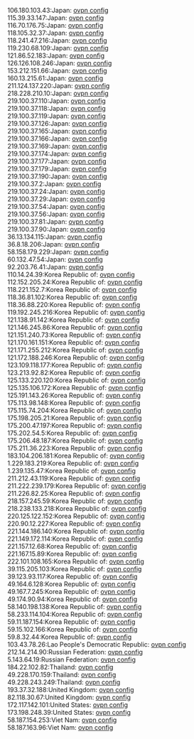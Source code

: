 106.180.103.43:Japan: [ovpn config](vpn/106_180_103_43.ovpn)  
115.39.33.147:Japan: [ovpn config](vpn/115_39_33_147.ovpn)  
116.70.176.75:Japan: [ovpn config](vpn/116_70_176_75.ovpn)  
118.105.32.37:Japan: [ovpn config](vpn/118_105_32_37.ovpn)  
118.241.47.216:Japan: [ovpn config](vpn/118_241_47_216.ovpn)  
119.230.68.109:Japan: [ovpn config](vpn/119_230_68_109.ovpn)  
121.86.52.183:Japan: [ovpn config](vpn/121_86_52_183.ovpn)  
126.126.108.246:Japan: [ovpn config](vpn/126_126_108_246.ovpn)  
153.212.151.66:Japan: [ovpn config](vpn/153_212_151_66.ovpn)  
160.13.215.61:Japan: [ovpn config](vpn/160_13_215_61.ovpn)  
211.124.137.220:Japan: [ovpn config](vpn/211_124_137_220.ovpn)  
218.228.210.10:Japan: [ovpn config](vpn/218_228_210_10.ovpn)  
219.100.37.110:Japan: [ovpn config](vpn/219_100_37_110.ovpn)  
219.100.37.118:Japan: [ovpn config](vpn/219_100_37_118.ovpn)  
219.100.37.119:Japan: [ovpn config](vpn/219_100_37_119.ovpn)  
219.100.37.126:Japan: [ovpn config](vpn/219_100_37_126.ovpn)  
219.100.37.165:Japan: [ovpn config](vpn/219_100_37_165.ovpn)  
219.100.37.166:Japan: [ovpn config](vpn/219_100_37_166.ovpn)  
219.100.37.169:Japan: [ovpn config](vpn/219_100_37_169.ovpn)  
219.100.37.174:Japan: [ovpn config](vpn/219_100_37_174.ovpn)  
219.100.37.177:Japan: [ovpn config](vpn/219_100_37_177.ovpn)  
219.100.37.179:Japan: [ovpn config](vpn/219_100_37_179.ovpn)  
219.100.37.190:Japan: [ovpn config](vpn/219_100_37_190.ovpn)  
219.100.37.2:Japan: [ovpn config](vpn/219_100_37_2.ovpn)  
219.100.37.24:Japan: [ovpn config](vpn/219_100_37_24.ovpn)  
219.100.37.29:Japan: [ovpn config](vpn/219_100_37_29.ovpn)  
219.100.37.54:Japan: [ovpn config](vpn/219_100_37_54.ovpn)  
219.100.37.56:Japan: [ovpn config](vpn/219_100_37_56.ovpn)  
219.100.37.81:Japan: [ovpn config](vpn/219_100_37_81.ovpn)  
219.100.37.90:Japan: [ovpn config](vpn/219_100_37_90.ovpn)  
36.13.134.115:Japan: [ovpn config](vpn/36_13_134_115.ovpn)  
36.8.18.206:Japan: [ovpn config](vpn/36_8_18_206.ovpn)  
58.158.179.229:Japan: [ovpn config](vpn/58_158_179_229.ovpn)  
60.132.47.54:Japan: [ovpn config](vpn/60_132_47_54.ovpn)  
92.203.76.41:Japan: [ovpn config](vpn/92_203_76_41.ovpn)  
110.14.24.39:Korea Republic of: [ovpn config](vpn/110_14_24_39.ovpn)  
112.152.205.24:Korea Republic of: [ovpn config](vpn/112_152_205_24.ovpn)  
118.221.152.7:Korea Republic of: [ovpn config](vpn/118_221_152_7.ovpn)  
118.36.81.102:Korea Republic of: [ovpn config](vpn/118_36_81_102.ovpn)  
118.36.88.220:Korea Republic of: [ovpn config](vpn/118_36_88_220.ovpn)  
119.192.245.216:Korea Republic of: [ovpn config](vpn/119_192_245_216.ovpn)  
121.138.91.142:Korea Republic of: [ovpn config](vpn/121_138_91_142.ovpn)  
121.146.245.86:Korea Republic of: [ovpn config](vpn/121_146_245_86.ovpn)  
121.151.240.73:Korea Republic of: [ovpn config](vpn/121_151_240_73.ovpn)  
121.170.161.151:Korea Republic of: [ovpn config](vpn/121_170_161_151.ovpn)  
121.171.255.212:Korea Republic of: [ovpn config](vpn/121_171_255_212.ovpn)  
121.172.188.246:Korea Republic of: [ovpn config](vpn/121_172_188_246.ovpn)  
123.109.118.177:Korea Republic of: [ovpn config](vpn/123_109_118_177.ovpn)  
123.213.92.82:Korea Republic of: [ovpn config](vpn/123_213_92_82.ovpn)  
125.133.220.120:Korea Republic of: [ovpn config](vpn/125_133_220_120.ovpn)  
125.135.106.172:Korea Republic of: [ovpn config](vpn/125_135_106_172.ovpn)  
125.191.143.26:Korea Republic of: [ovpn config](vpn/125_191_143_26.ovpn)  
175.113.98.148:Korea Republic of: [ovpn config](vpn/175_113_98_148.ovpn)  
175.115.74.204:Korea Republic of: [ovpn config](vpn/175_115_74_204.ovpn)  
175.198.205.21:Korea Republic of: [ovpn config](vpn/175_198_205_21.ovpn)  
175.200.47.197:Korea Republic of: [ovpn config](vpn/175_200_47_197.ovpn)  
175.202.54.5:Korea Republic of: [ovpn config](vpn/175_202_54_5.ovpn)  
175.206.48.187:Korea Republic of: [ovpn config](vpn/175_206_48_187.ovpn)  
175.211.36.223:Korea Republic of: [ovpn config](vpn/175_211_36_223.ovpn)  
183.104.206.181:Korea Republic of: [ovpn config](vpn/183_104_206_181.ovpn)  
1.229.183.219:Korea Republic of: [ovpn config](vpn/1_229_183_219.ovpn)  
1.239.135.47:Korea Republic of: [ovpn config](vpn/1_239_135_47.ovpn)  
211.212.43.119:Korea Republic of: [ovpn config](vpn/211_212_43_119.ovpn)  
211.222.239.179:Korea Republic of: [ovpn config](vpn/211_222_239_179.ovpn)  
211.226.82.25:Korea Republic of: [ovpn config](vpn/211_226_82_25.ovpn)  
218.157.245.59:Korea Republic of: [ovpn config](vpn/218_157_245_59.ovpn)  
218.238.133.218:Korea Republic of: [ovpn config](vpn/218_238_133_218.ovpn)  
220.125.122.152:Korea Republic of: [ovpn config](vpn/220_125_122_152.ovpn)  
220.90.12.227:Korea Republic of: [ovpn config](vpn/220_90_12_227.ovpn)  
221.144.186.140:Korea Republic of: [ovpn config](vpn/221_144_186_140.ovpn)  
221.149.172.114:Korea Republic of: [ovpn config](vpn/221_149_172_114.ovpn)  
221.157.12.68:Korea Republic of: [ovpn config](vpn/221_157_12_68.ovpn)  
221.167.15.89:Korea Republic of: [ovpn config](vpn/221_167_15_89.ovpn)  
222.101.108.165:Korea Republic of: [ovpn config](vpn/222_101_108_165.ovpn)  
39.115.205.103:Korea Republic of: [ovpn config](vpn/39_115_205_103.ovpn)  
39.123.93.117:Korea Republic of: [ovpn config](vpn/39_123_93_117.ovpn)  
49.164.6.128:Korea Republic of: [ovpn config](vpn/49_164_6_128.ovpn)  
49.167.7.245:Korea Republic of: [ovpn config](vpn/49_167_7_245.ovpn)  
49.174.90.94:Korea Republic of: [ovpn config](vpn/49_174_90_94.ovpn)  
58.140.198.138:Korea Republic of: [ovpn config](vpn/58_140_198_138.ovpn)  
58.233.114.104:Korea Republic of: [ovpn config](vpn/58_233_114_104.ovpn)  
59.11.187.154:Korea Republic of: [ovpn config](vpn/59_11_187_154.ovpn)  
59.15.102.166:Korea Republic of: [ovpn config](vpn/59_15_102_166.ovpn)  
59.8.32.44:Korea Republic of: [ovpn config](vpn/59_8_32_44.ovpn)  
103.43.78.26:Lao People's Democratic Republic: [ovpn config](vpn/103_43_78_26.ovpn)  
212.14.214.90:Russian Federation: [ovpn config](vpn/212_14_214_90.ovpn)  
5.143.64.19:Russian Federation: [ovpn config](vpn/5_143_64_19.ovpn)  
184.22.102.82:Thailand: [ovpn config](vpn/184_22_102_82.ovpn)  
49.228.170.159:Thailand: [ovpn config](vpn/49_228_170_159.ovpn)  
49.228.243.249:Thailand: [ovpn config](vpn/49_228_243_249.ovpn)  
193.37.32.188:United Kingdom: [ovpn config](vpn/193_37_32_188.ovpn)  
82.118.30.67:United Kingdom: [ovpn config](vpn/82_118_30_67.ovpn)  
172.117.142.101:United States: [ovpn config](vpn/172_117_142_101.ovpn)  
173.198.248.39:United States: [ovpn config](vpn/173_198_248_39.ovpn)  
58.187.154.253:Viet Nam: [ovpn config](vpn/58_187_154_253.ovpn)  
58.187.163.96:Viet Nam: [ovpn config](vpn/58_187_163_96.ovpn)  
